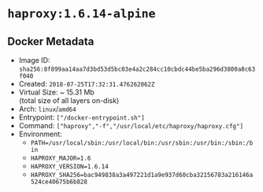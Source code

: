 # `haproxy:1.6.14-alpine`

## Docker Metadata

- Image ID: `sha256:8f899aa14aa7d3bd53d5bc03e4a2c284cc10cbdc44be5ba296d3800a8c63f040`
- Created: `2018-07-25T17:32:31.476262062Z`
- Virtual Size: ~ 15.31 Mb  
  (total size of all layers on-disk)
- Arch: `linux`/`amd64`
- Entrypoint: `["/docker-entrypoint.sh"]`
- Command: `["haproxy","-f","/usr/local/etc/haproxy/haproxy.cfg"]`
- Environment:
  - `PATH=/usr/local/sbin:/usr/local/bin:/usr/sbin:/usr/bin:/sbin:/bin`
  - `HAPROXY_MAJOR=1.6`
  - `HAPROXY_VERSION=1.6.14`
  - `HAPROXY_SHA256=bac949838a3a497221d1a9e937d60cba32156783a216146a524ce40675b6b828`
